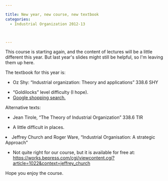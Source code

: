```yaml
---

title: New year, new course, new textbook
categories:
  - Industrial Organization 2012-13



---
```

This course is starting again, and the content of lectures will be a little different this year. But last year's slides might still be helpful, so I'm leaving them up here.



The textbook for this year is:

<ul><li>Oz Shy: “Industrial organization: Theory and applications” 338.6 SHY</li></ul><ul></ul><ul><li>“Goldilocks” level difficulty (I hope).</li><li><a href="https://www.google.co.uk/products/catalog?q=Oz+Shy:+%E2%80%9CIndustrial+organization:+Theory+and+applications%E2%80%9D&amp;hl=en&amp;safe=off&amp;client=firefox-a&amp;rls=org.mozilla:en-GB:official&amp;gbv=2&amp;prmd=imvnso&amp;bav=on.2,or.r_gc.r_pw.r_qf.&amp;biw=2133&amp;bih=1183&amp;um=1&amp;ie=UTF-8&amp;cid=14792013061029424712&amp;sa=X&amp;ei=yv9tUOPnCOvs0gWQ14DACg&amp;ved=0CEMQgggwAA#scoring=tps">Google shopping search. </a></li></ul>

Alternative texts:

<ul><li>Jean Tirole, “The Theory of Industrial Organization” 338.6 TIR</li></ul><ul><li>A little difficult in places.</li></ul><li>Jeffrey Church and Roger Ware, “Industrial Organisation: A strategic Approach"</li><ul><li>Not quite right for our course, but it is available for free at: <a href="https://works.bepress.com/cgi/viewcontent.cgi?article=1022&amp;context=jeffrey_church">https://works.bepress.com/cgi/viewcontent.cgi?article=1022&amp;context=jeffrey_church</a></li></ul>Hope you enjoy the course.